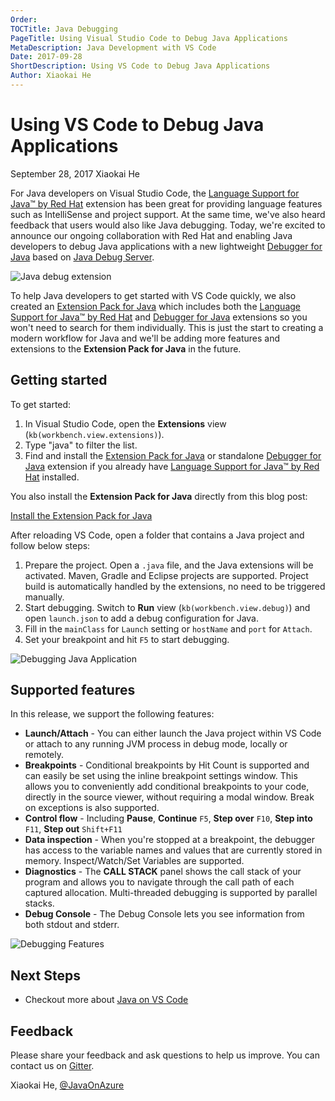 ```yaml
---
Order:
TOCTitle: Java Debugging
PageTitle: Using Visual Studio Code to Debug Java Applications
MetaDescription: Java Development with VS Code
Date: 2017-09-28
ShortDescription: Using VS Code to Debug Java Applications
Author: Xiaokai He
---
```


# Using VS Code to Debug Java Applications

September 28, 2017 Xiaokai He

For Java developers on Visual Studio Code, the
[Language Support for Java™ by Red Hat](https://marketplace.visualstudio.com/items?itemName=redhat.java)
extension has been great for providing language features such as IntelliSense
and project support. At the same time, we've also heard feedback that users
would also like Java debugging. Today, we're excited to announce our ongoing
collaboration with Red Hat and enabling Java developers to debug Java
applications with a new lightweight
[Debugger for Java](https://marketplace.visualstudio.com/items?itemName=vscjava.vscode-java-debug)
based on [Java Debug Server](https://github.com/microsoft/java-debug).

![Java debug extension](java-debug-extension.png)

To help Java developers to get started with VS Code quickly, we also created an
[Extension Pack for Java](https://marketplace.visualstudio.com/items?itemName=vscjava.vscode-java-pack)
which includes both the
[Language Support for Java™ by Red Hat](https://marketplace.visualstudio.com/items?itemName=redhat.java)
and
[Debugger for Java](https://marketplace.visualstudio.com/items?itemName=vscjava.vscode-java-debug)
extensions so you won't need to search for them individually. This is just the
start to creating a modern workflow for Java and we'll be adding more features
and extensions to the **Extension Pack for Java** in the future.

## Getting started

To get started:

1. In Visual Studio Code, open the **Extensions** view
   (`kb(workbench.view.extensions)`).
2. Type "java" to filter the list.
3. Find and install the
   [Extension Pack for Java](https://marketplace.visualstudio.com/items?itemName=vscjava.vscode-java-pack)
   or standalone
   [Debugger for Java](https://marketplace.visualstudio.com/items?itemName=vscjava.vscode-java-debug)
   extension if you already have
   [Language Support for Java™ by Red Hat](https://marketplace.visualstudio.com/items?itemName=redhat.java)
   installed.

You also install the **Extension Pack for Java** directly from this blog post:

<a class="install-extension-btn" href="vscode:extension/vscjava.vscode-java-pack">Install
the Extension Pack for Java</a>

After reloading VS Code, open a folder that contains a Java project and follow
below steps:

1. Prepare the project. Open a `.java` file, and the Java extensions will be
   activated. Maven, Gradle and Eclipse projects are supported. Project build is
   automatically handled by the extensions, no need to be triggered manually.
2. Start debugging. Switch to **Run** view (`kb(workbench.view.debug)`) and open
   `launch.json` to add a debug configuration for Java.
3. Fill in the `mainClass` for `Launch` setting or `hostName` and `port` for
   `Attach`.
4. Set your breakpoint and hit `F5` to start debugging.

![Debugging Java Application](java-debug.gif)

## Supported features

In this release, we support the following features:

-   **Launch/Attach** - You can either launch the Java project within VS Code or
    attach to any running JVM process in debug mode, locally or remotely.
-   **Breakpoints** - Conditional breakpoints by Hit Count is supported and can
    easily be set using the inline breakpoint settings window. This allows you
    to conveniently add conditional breakpoints to your code, directly in the
    source viewer, without requiring a modal window. Break on exceptions is also
    supported.
-   **Control flow** - Including **Pause**, **Continue** `F5`, **Step over**
    `F10`, **Step into** `F11`, **Step out** `Shift+F11`
-   **Data inspection** - When you're stopped at a breakpoint, the debugger has
    access to the variable names and values that are currently stored in memory.
    Inspect/Watch/Set Variables are supported.
-   **Diagnostics** - The **CALL STACK** panel shows the call stack of your
    program and allows you to navigate through the call path of each captured
    allocation. Multi-threaded debugging is supported by parallel stacks.
-   **Debug Console** - The Debug Console lets you see information from both
    stdout and stderr.

![Debugging Features](debug-features.png)

## Next Steps

-   Checkout more about [Java on VS Code](/docs/languages/java.md)

## Feedback

Please share your feedback and ask questions to help us improve. You can contact
us on [Gitter](https://gitter.im/Microsoft/vscode-java-debug).

Xiaokai He, [@JavaOnAzure](https://twitter.com/JavaOnAzure)

